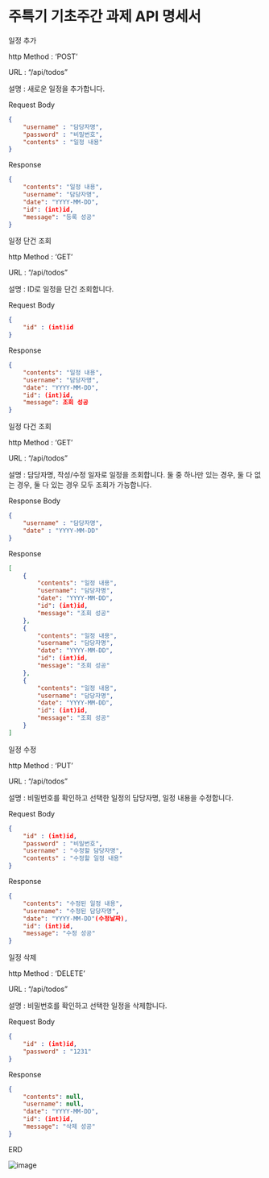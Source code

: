 # 주특기 기초주간 과제 API 명세서

일정 추가

http Method : ‘POST’

URL : “/api/todos”

설명 : 새로운 일정을 추가합니다.

Request Body

```json
{
    "username" : "담당자명",
    "password" : "비밀번호",
    "contents" : "일정 내용"
}
```

Response

```json
{
    "contents": "일정 내용",
    "username": "담당자명",
    "date": "YYYY-MM-DD",
    "id": (int)id,
    "message": "등록 성공"
}
```

일정 단건 조회

http Method : ‘GET’

URL : “/api/todos”

설명 : ID로 일정을 단건 조회합니다. 

Request Body 

```json
{
    "id" : (int)id
}
```

Response

```json
{
    "contents": "일정 내용",
    "username": "담당자명",
    "date": "YYYY-MM-DD",
    "id": (int)id,
    "message": 조회 성공
}
```

일정 다건 조회

http Method : ‘GET’

URL : “/api/todos”

설명 : 담당자명, 작성/수정 일자로 일정을 조회합니다.  둘 중 하나만 있는 경우, 둘 다 없는 경우, 둘 다 있는 경우 모두 조회가 가능합니다.

Response Body

```json
{
    "username" : "담당자명", 
    "date" : "YYYY-MM-DD"
}
```

Response

```json
[
    {
        "contents": "일정 내용",
        "username": "담당자명",
        "date": "YYYY-MM-DD",
        "id": (int)id,
        "message": "조회 성공"
    },
    {
        "contents": "일정 내용",
        "username": "담당자명",
        "date": "YYYY-MM-DD",
        "id": (int)id,
        "message": "조회 성공"
    },
    {
        "contents": "일정 내용",
        "username": "담당자명",
        "date": "YYYY-MM-DD",
        "id": (int)id,
        "message": "조회 성공"
    }
]
```

일정 수정

http Method : ‘PUT’

URL : “/api/todos”

설명 : 비밀번호를 확인하고 선택한 일정의 담당자명, 일정 내용을 수정합니다.

Request Body 

```json
{
    "id" : (int)id,
    "password" : "비밀번호",
    "username" : "수정할 담당자명",
    "contents" : "수정할 일정 내용"
}
```

Response

```json
{
    "contents": "수정된 일정 내용",
    "username": "수정된 담당자명",
    "date": "YYYY-MM-DD"(수정날짜),
    "id": (int)id,
    "message": "수정 성공"
}
```

일정 삭제

http Method : ‘DELETE’

URL : “/api/todos”

설명 : 비밀번호를 확인하고 선택한 일정을 삭제합니다.

Request Body

```json
{
    "id" : (int)id,
    "password" : "1231"
}
```

Response

```json
{
    "contents": null,
    "username": null,
    "date": "YYYY-MM-DD",
    "id": (int)id,
    "message": "삭제 성공"
}
```

ERD

![image](https://github.com/user-attachments/assets/a207dc8f-2f0e-4bb3-9400-842c7ceb1c56)

